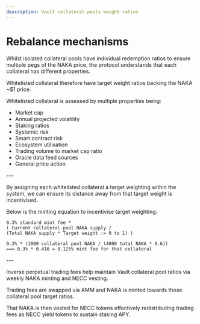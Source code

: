 ```yaml
---
description: Vault collateral pools weight ratios
---
```


# Rebalance mechanisms

Whilst isolated collateral pools have individual redemption ratios to ensure multiple pegs of the NAKA price, the protocol understands that each collateral has different properties.

Whitelisted collateral therefore have target weight ratios backing the NAKA \~$1 price.

Whitelisted collateral is assessed by multiple properties being:

* Market cap
* Annual projected volatility
* Staking ratios
* Systemic risk
* Smart contract risk
* Ecosystem utilisation
* Trading volume to market cap ratio
* Oracle data feed sources
* General price action

\---

By assigning each whitelisted collateral a target weighting within the system, we can ensure its distance away from that target weight is incentivised.

Below is the minting equation to incentivise target weighting:

```mathml
0.3% standard mint fee * 
( Current collateral pool NAKA supply / 
(Total NAKA supply * Target weight := 0 to 1) )

0.3% * (1000 collateral pool NAKA / (4000 total NAKA * 0.6))
=== 0.3% * 0.416 = 0.125% mint fee for that collateral
```

\---

Inverse perpetual trading fees help maintain Vault collateral pool ratios via weekly NAKA minting and NECC vesting.

Trading fees are swapped via AMM and NAKA is minted towards those collateral pool target ratios.

That NAKA is then vested for NECC tokens effectively redistributing trading fees as NECC yield tokens to sustain staking APY.
